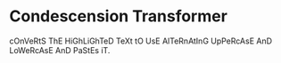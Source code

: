 # Condescension Transformer

cOnVeRtS ThE HiGhLiGhTeD TeXt tO UsE AlTeRnAtInG UpPeRcAsE AnD LoWeRcAsE AnD PaStEs iT.